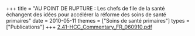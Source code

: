 +++
title = "AU POINT DE RUPTURE : Les chefs de file de la santé échangent des idées pour accélérer la réforme des soins de santé primaires"
date = 2010-05-11
themes = ["Soins de santé primaires"]
types = ["Publications"]
+++
[2.41-HCC_Commentary_FR_060910.pdf](/files/2.41-HCC_Commentary_FR_060910.pdf)
